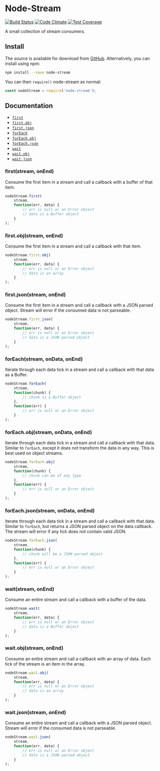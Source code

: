 # Node-Stream

[![Build Status][1]][2] [![Code Climate][3]][4] [![Test Coverage][5]][6]

[1]: https://travis-ci.org/stezu/node-stream.svg?branch=master
[2]: https://travis-ci.org/stezu/node-stream

[3]: https://codeclimate.com/github/stezu/node-stream/badges/gpa.svg
[4]: https://codeclimate.com/github/stezu/node-stream

[5]: https://codeclimate.com/github/stezu/node-stream/badges/coverage.svg
[6]: https://codeclimate.com/github/stezu/node-stream/coverage

A small collection of stream consumers.

## Install

The source is available for download from [GitHub](https://github.com/stezu/node-stream). Alternatively, you can install using npm:

```bash
npm install --save node-stream
```

You can then `require()` node-stream as normal:

```js
const nodeStream = require('node-stream');
```

## Documentation

* [`first`](#first)
* [`first.obj`](#firstObj)
* [`first.json`](#firstJson)
* [`forEach`](#forEach)
* [`forEach.obj`](#forEachObj)
* [`forEach.json`](#forEachJson)
* [`wait`](#wait)
* [`wait.obj`](#waitObj)
* [`wait.json`](#waitJson)

<a name="first"></a>
### first(stream, onEnd)
Consume the first item in a stream and call a callback with a buffer of that item.

```js
nodeStream.first(
    stream,
    function(err, data) {
        // err is null or an Error object
        // data is a Buffer object
    }
);
```

<a name="firstObj"></a>
### first.obj(stream, onEnd)
Consume the first item in a stream and call a callback with that item.

```js
nodeStream.first.obj(
    stream,
    function(err, data) {
        // err is null or an Error object
        // data is an array
    }
);
```

<a name="firstJson"></a>
### first.json(stream, onEnd)
Consume the first item in a stream and call a callback with a JSON parsed object. Stream will error if the consumed data is not parseable.

```js
nodeStream.first.json(
    stream,
    function(err, data) {
        // err is null or an Error object
        // data is a JSON parsed object
    }
);
```

<a name="forEach"></a>
### forEach(stream, onData, onEnd)
Iterate through each data tick in a stream and call a callback with that data as a Buffer.

```js
nodeStream.forEach(
    stream,
    function(chunk) {
        // chunk is a Buffer object
    },
    function(err) {
        // err is null or an Error object
    }
);
```

<a name="forEachObj"></a>
### forEach.obj(stream, onData, onEnd)
Iterate through each data tick in a stream and call a callback with that data. Similar to `forEach`, except it does not transform the data in any way. This is best used on object streams.

```js
nodeStream.forEach.obj(
    stream,
    function(chunk) {
        // chunk can be of any type
    },
    function(err) {
        // err is null or an Error object
    }
);
```

<a name="forEachJson"></a>
### forEach.json(stream, onData, onEnd)
Iterate through each data tick in a stream and call a callback with that data. Similar to `forEach`, but returns a JSON parsed object on the data callback. The stream will error if any tick does not contain valid JSON.

```js
nodeStream.forEach.json(
    stream,
    function(chunk) {
        // chunk will be a JSON parsed object
    },
    function(err) {
        // err is null or an Error object
    }
);
```

<a name="wait"></a>
### wait(stream, onEnd)
Consume an entire stream and call a callback with a buffer of the data.

```js
nodeStream.wait(
    stream,
    function(err, data) {
        // err is null or an Error object
        // data is a Buffer object
    }
);
```

<a name="waitObj"></a>
### wait.obj(stream, onEnd)
Consume an entire stream and call a callback with an array of data. Each tick of the stream is an item in the array.

```js
nodeStream.wait.obj(
    stream,
    function(err, data) {
        // err is null or an Error object
        // data is an array
    }
);
```

<a name="waitJson"></a>
### wait.json(stream, onEnd)
Consume an entire stream and call a callback with a JSON parsed object. Stream will error if the consumed data is not parseable.

```js
nodeStream.wait.json(
    stream,
    function(err, data) {
        // err is null or an Error object
        // data is a JSON parsed object
    }
);
```
